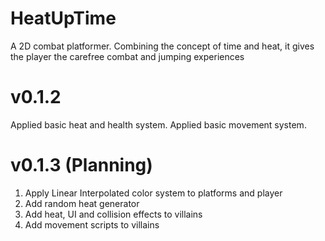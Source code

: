 # HeatUpTime
A 2D combat platformer. Combining the concept of time and heat, it gives the player the carefree combat and jumping experiences

# v0.1.2
Applied basic heat and health system.
Applied basic movement system.


# v0.1.3 (Planning)
1. Apply Linear Interpolated color system to platforms and player
2. Add random heat generator
3. Add heat, UI and collision effects to villains
4. Add movement scripts to villains
